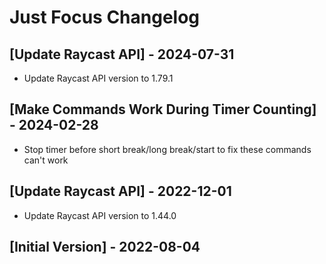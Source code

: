 # Just Focus Changelog

## [Update Raycast API] - 2024-07-31

- Update Raycast API version to 1.79.1

## [Make Commands Work During Timer Counting] - 2024-02-28
- Stop timer before short break/long break/start to fix these commands can't work

## [Update Raycast API] - 2022-12-01

- Update Raycast API version to 1.44.0

## [Initial Version] - 2022-08-04
